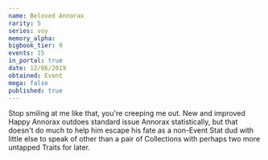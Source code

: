 ```yaml
---
name: Beloved Annorax
rarity: 5
series: voy
memory_alpha:
bigbook_tier: 9
events: 15
in_portal: true
date: 12/06/2019
obtained: Event
mega: false
published: true
---
```


Stop smiling at me like that, you're creeping me out. New and improved Happy Annorax outdoes standard issue Annorax statistically, but that doesn't do much to help him escape his fate as a non-Event Stat dud with little else to speak of other than a pair of Collections with perhaps two more untapped Traits for later.
